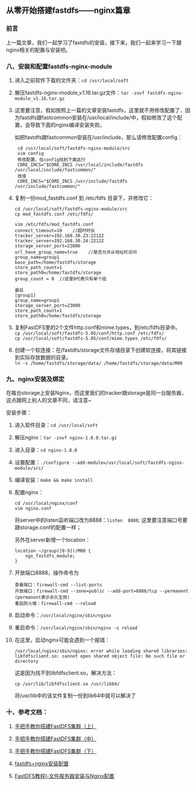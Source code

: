 ## 从零开始搭建fastdfs——nginx篇章

### 前言

上一篇文章，我们一起学习了fastdfs的安装，接下来，我们一起来学习一下跟nginx相关的配置与安装吧。

### 八、安装和配置fastdfs-nginx-module

1. 进入之前软件下载的文件夹：`cd /usr/local/soft`
2. 解压fastdfs-nginx-module\_v1.16.tar.gz文件：`tar -zxvf fastdfs-nginx-module_v1.16.tar.gz`
3. 这里要注意，假如按照上一篇的文章安装fastdfs，这里就不用修改配置了，因为fastdfs跟fastcommon安装在/usr/local/include/中，假如修改了这个配置，会导致下面的nginx编译安装失败。

   如把fastdfs跟fastcommon安装在/usr/include，那么请修改配置config：

   ```
    cd /usr/local/soft/fastdfs-nginx-module/src
    vim config
    修改配置，在config找到下面这行
    CORE_INCS="$CORE_INCS /usr/local/include/fastdfs /usr/local/include/fastcommon/"
    改成
    CORE_INCS="$CORE_INCS /usr/include/fastdfs /usr/include/fastcommon/"
   ```

4. 复制一份mod\_fastdfs.conf 到 /etc/fdfs 目录下，并修改它：

   ```
   cd /usr/local/soft/fastdfs-nginx-module/src
   cp mod_fastdfs.conf /etc/fdfs/

   vim /etc/fdfs/mod_fastdfs.conf
   connect_timeout=10    //超时时长
   tracker_server=192.168.30.23:22122
   tracker_server=192.168.30.24:22122
   storage_server_port=23000
   url_have_group_name=true    //是否允许从地址栏访问
   group_name=group1
   base_path=/home/fastdfs/storage
   store_path_count=1
   store_path0=/home/fastdfs/storage
   group_count = 0  //这里0代表只有单个组

   最后
   [group1]
   group_name=group1
   storage_server_port=23000
   store_path_count=1
   store_path0=/home/fastdfs/storage
   ```

5. 复制FastDFS里的2个文件http.conf和mime.types，到/etc/fdfs目录中。  
   `cp /usr/local/soft/fastdfs-5.05/conf/http.conf /etc/fdfs/                  
    cp /usr/local/soft/fastdfs-5.05/conf/mime.types /etc/fdfs/`

6. 创建一个软连接：在/fastdfs/storage文件存储目录下创建软连接，将其链接到实际存放数据的目录。  
   `ln -s /home/fastdfs/storage/data/ /home/fastdfs/storage/data/M00`

### 九、nginx安装及绑定

在每台storage上安装Nginx，而这里我们的tracker跟storage是同一台服务器，这点跟网上别人的文章不同，请注意~

安装步骤：

1. 进入软件目录：`cd /usr/local/soft`
2. 解压nginx：`tar -zxvf nginx-1.8.0.tar.gz`
3. 进入目录：`cd nginx-1.8.0`
4. 设置配置：`./configure --add-module=/usr/local/soft/fastdfs-nginx-module/src/`
5. 编译安装：`make && make install`
6. 配置nginx：

   ```
   cd /usr/local/nginx/conf
   vim nginx.conf
   ```

   将server中的listen监听端口改为8888：`listen  8888`; 这里要注意端口号要跟storage.conf的配置一样；

   另外在server新增一个location：

   ```
   location ~/group([0-9])/M00 {
       ngx_fastdfs_module;
   }
   ```

7. 开放端口8888，操作命令为

   ```
   查看端口：firewall-cmd --list-ports
   开放端口：firewall-cmd --zone=public --add-port=8888/tcp --permanent   (permanent表示永久生效)
   重启防火墙：firewall-cmd --reload
   ```

8. 启动命令：`/usr/local/nginx/sbin/nginx`

9. 重启命令：`/usr/local/nginx/sbin/nginx -s reload`

10. 在这里，启动nginx可能会遇到一个报错：

    ```
    /usr/local/nginx/sbin/nginx: error while loading shared libraries: libfdfsclient.so: cannot open shared object file: No such file or directory
    ```

    这是因为找不到libfdfsclient.so，解决方法：

    ```
    cp /usr/lib/libfdfsclient.so /usr/lib64/
    ```

    将/usr/lib中的该文件复制一份到lib64中就可以解决了

### 十、参考文档：

1. [手把手教你搭建FastDFS集群（上）](https://blog.csdn.net/u012453843/article/details/68957209)

2. [手把手教你搭建FastDFS集群（中）](https://blog.csdn.net/u012453843/article/details/69055570)

3. [手把手教你搭建FastDFS集群（下）](https://blog.csdn.net/u012453843/article/details/69172423)

4. [fastdfs+nginx安装配置](https://blog.csdn.net/ricciozhang/article/details/49402273)

5. [FastDFS教程Ⅰ-文件服务器安装与Nginx配置](https://www.cnblogs.com/wlandwl/p/fastdfs.html)



